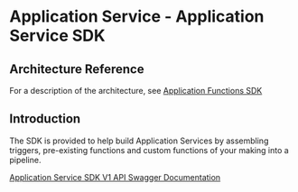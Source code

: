 # Application Service - Application Service SDK

## Architecture Reference

For a description of the architecture, see
[Application Functions SDK](../microservices/application/ApplicationFunctionsSDK.md)

## Introduction
The SDK is provided to help build Application Services by assembling triggers, pre-existing functions and custom functions of your making into a pipeline.



[Application Service SDK V1 API Swagger Documentation](https://app.swaggerhub.com/apis-docs/EdgeXFoundry1/app-functions-sdk/1.1.0)

<!-- [Application Service SDK API HTML Documentation](app-functions-sdk.html) -->

